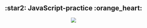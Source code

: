 <h2 align="center"> :star2: JavaScript-practice :orange_heart: </h2>
<!-- :star2: some basic tasks in "30 days of javascript challenge" -->

<p align="center">
  <img src="https://media3.giphy.com/media/ln7z2eWriiQAllfVcn/giphy.gif?cid=6c09b952misbr8wsc9jkuqmwzn51peh5ffiuyuvjsiwcyhug&rid=giphy.gif&ct=s" />
 </p>
